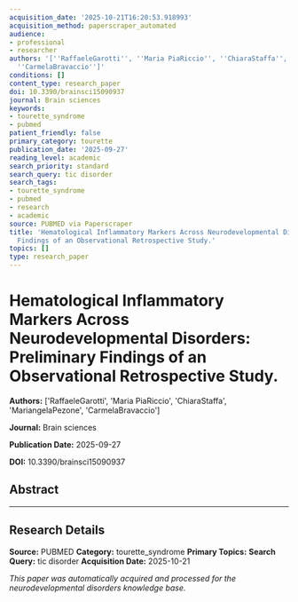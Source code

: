 ```yaml
---
acquisition_date: '2025-10-21T16:20:53.918993'
acquisition_method: paperscraper_automated
audience:
- professional
- researcher
authors: '[''RaffaeleGarotti'', ''Maria PiaRiccio'', ''ChiaraStaffa'', ''MariangelaPezone'',
  ''CarmelaBravaccio'']'
conditions: []
content_type: research_paper
doi: 10.3390/brainsci15090937
journal: Brain sciences
keywords:
- tourette_syndrome
- pubmed
patient_friendly: false
primary_category: tourette
publication_date: '2025-09-27'
reading_level: academic
search_priority: standard
search_query: tic disorder
search_tags:
- tourette_syndrome
- pubmed
- research
- academic
source: PUBMED via Paperscraper
title: 'Hematological Inflammatory Markers Across Neurodevelopmental Disorders: Preliminary
  Findings of an Observational Retrospective Study.'
topics: []
type: research_paper
---
```


# Hematological Inflammatory Markers Across Neurodevelopmental Disorders: Preliminary Findings of an Observational Retrospective Study.

**Authors:** ['RaffaeleGarotti', 'Maria PiaRiccio', 'ChiaraStaffa', 'MariangelaPezone', 'CarmelaBravaccio']

**Journal:** Brain sciences

**Publication Date:** 2025-09-27

**DOI:** 10.3390/brainsci15090937

## Abstract



---

## Research Details

**Source:** PUBMED
**Category:** tourette_syndrome
**Primary Topics:** 
**Search Query:** tic disorder
**Acquisition Date:** 2025-10-21

*This paper was automatically acquired and processed for the neurodevelopmental disorders knowledge base.*
